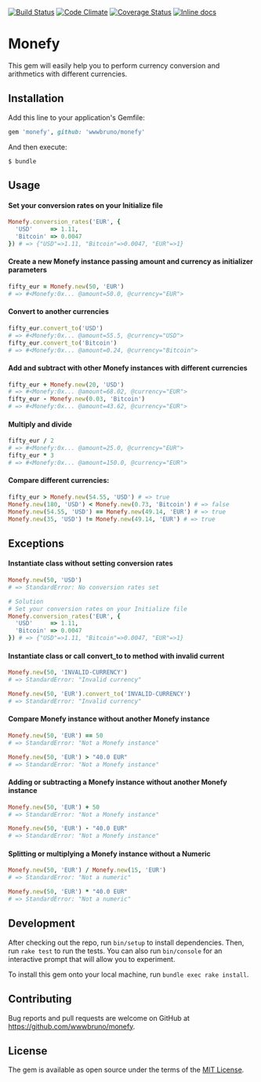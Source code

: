 [![Build Status](https://travis-ci.org/wwwbruno/monefy.svg?branch=master)](https://travis-ci.org/wwwbruno/monefy)
[![Code Climate](https://codeclimate.com/github/wwwbruno/monefy/badges/gpa.svg)](https://codeclimate.com/github/wwwbruno/monefy)
[![Coverage Status](https://coveralls.io/repos/github/wwwbruno/monefy/badge.svg?branch=master)](https://coveralls.io/github/wwwbruno/monefy?branch=master)
[![Inline docs](http://inch-ci.org/github/wwwbruno/monefy.svg?branch=master)](http://inch-ci.org/github/wwwbruno/monefy)

# Monefy

This gem will easily help you to perform currency conversion and arithmetics with different currencies.

## Installation

Add this line to your application's Gemfile:

```ruby
gem 'monefy', github: 'wwwbruno/monefy'
```

And then execute:

```
$ bundle
```

## Usage

#### Set your conversion rates on your Initialize file
```ruby
Monefy.conversion_rates('EUR', {
  'USD'     => 1.11,
  'Bitcoin' => 0.0047
}) # => {"USD"=>1.11, "Bitcoin"=>0.0047, "EUR"=>1}
```

#### Create a new Monefy instance passing amount and currency as initializer parameters
```ruby
fifty_eur = Monefy.new(50, 'EUR')
# => #<Monefy:0x... @amount=50.0, @currency="EUR">
```

#### Convert to another currencies
```ruby
fifty_eur.convert_to('USD')
# => #<Monefy:0x... @amount=55.5, @currency="USD">
fifty_eur.convert_to('Bitcoin')
# => #<Monefy:0x... @amount=0.24, @currency="Bitcoin">
```

#### Add and subtract with other Monefy instances with different currencies
```ruby
fifty_eur + Monefy.new(20, 'USD')
# => #<Monefy:0x... @amount=68.02, @currency="EUR">
fifty_eur - Monefy.new(0.03, 'Bitcoin')
# => #<Monefy:0x... @amount=43.62, @currency="EUR">
```

#### Multiply and divide
```ruby
fifty_eur / 2
# => #<Monefy:0x... @amount=25.0, @currency="EUR">
fifty_eur * 3
# => #<Monefy:0x... @amount=150.0, @currency="EUR">
```

#### Compare different currencies:
```ruby
fifty_eur > Monefy.new(54.55, 'USD') # => true
Monefy.new(180, 'USD') < Monefy.new(0.73, 'Bitcoin') # => false
Monefy.new(54.55, 'USD') == Monefy.new(49.14, 'EUR') # => true
Monefy.new(35, 'USD') != Monefy.new(49.14, 'EUR') # => true
```

## Exceptions
#### Instantiate class without setting conversion rates
```ruby
Monefy.new(50, 'USD')
# => StandardError: No conversion rates set

# Solution
# Set your conversion rates on your Initialize file
Monefy.conversion_rates('EUR', {
  'USD'     => 1.11,
  'Bitcoin' => 0.0047
}) # => {"USD"=>1.11, "Bitcoin"=>0.0047, "EUR"=>1}
```

#### Instantiate class or call convert_to to method with invalid current
```ruby
Monefy.new(50, 'INVALID-CURRENCY')
# => StandardError: "Invalid currency"

Monefy.new(50, 'EUR').convert_to('INVALID-CURRENCY')
# => StandardError: "Invalid currency"
```

#### Compare Monefy instance without another Monefy instance
```ruby
Monefy.new(50, 'EUR') == 50
# => StandardError: "Not a Monefy instance"

Monefy.new(50, 'EUR') > "40.0 EUR"
# => StandardError: "Not a Monefy instance"
```

#### Adding or subtracting a Monefy instance without another Monefy instance
```ruby
Monefy.new(50, 'EUR') + 50
# => StandardError: "Not a Monefy instance"

Monefy.new(50, 'EUR') - "40.0 EUR"
# => StandardError: "Not a Monefy instance"
```

#### Splitting or multiplying a Monefy instance without a Numeric
```ruby
Monefy.new(50, 'EUR') / Monefy.new(15, 'EUR')
# => StandardError: "Not a numeric"

Monefy.new(50, 'EUR') * "40.0 EUR"
# => StandardError: "Not a numeric"
```

## Development

After checking out the repo, run `bin/setup` to install dependencies. Then, run `rake test` to run the tests. You can also run `bin/console` for an interactive prompt that will allow you to experiment.

To install this gem onto your local machine, run `bundle exec rake install`.

## Contributing

Bug reports and pull requests are welcome on GitHub at https://github.com/wwwbruno/monefy.

## License

The gem is available as open source under the terms of the [MIT License](http://opensource.org/licenses/MIT).
